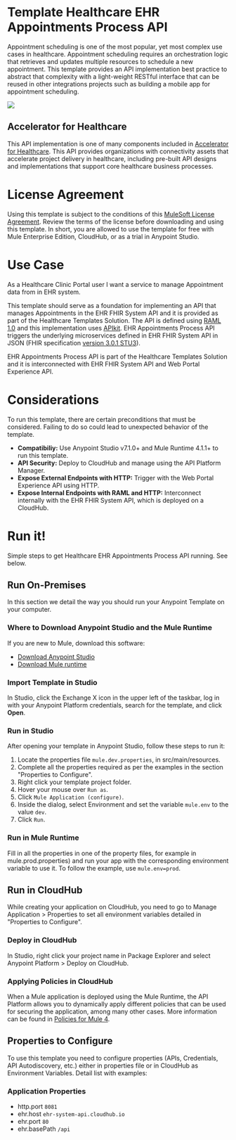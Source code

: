 # Template Healthcare EHR Appointments Process API

Appointment scheduling is one of the most popular, yet most complex use cases in healthcare. Appointment scheduling requires an orchestration logic that retrieves and updates multiple resources to schedule a new appointment. This template provides an API implementation best practice to abstract that complexity with a light-weight RESTful interface that can be reused in other integrations projects such as building a mobile app for appointment scheduling. 

![](https://www.lucidchart.com/publicSegments/view/6c0eab9d-b684-43bd-96c5-61b323fd6399/image.png)

## Accelerator for Healthcare
This API implementation is one of many components included in [Accelerator for Healthcare](/exchange/68ef9520-24e9-4cf2-b2f5-620025690913/catalyst-accelerator-for-healthcare/). This API provides organizations with connectivity assets that accelerate project delivery in healthcare, including pre-built API designs and implementations that support core healthcare business processes.

# License Agreement
Using this template is subject to the conditions of this <a href="https://s3.amazonaws.com/templates-examples/AnypointTemplateLicense.pdf">MuleSoft License Agreement</a>. Review the terms of the license before downloading and using this template. In short, you are allowed to use the template for free with Mule Enterprise Edition, CloudHub, or as a trial in Anypoint Studio.

# Use Case
As a Healthcare Clinic Portal user I want a service to manage Appointment data from in EHR system.

This template should serve as a foundation for implementing an API that manages Appointments in the EHR FHIR System API and it is provided as part of the Healthcare Templates Solution. The API is defined using 
[RAML 1.0](http://raml.org) and this implementation uses [APIkit](https://docs.mulesoft.com/anypoint-platform-for-apis/apikit-basic-anatomy#basic-anatomy). 
EHR Appointments Process API triggers the underlying microservices defined in EHR FHIR System API in JSON 
(FHIR specification [version 3.0.1 STU3](https://www.hl7.org/FHIR/index.html)).

EHR Appointments Process API is part of the Healthcare Templates Solution and it is interconnected with EHR FHIR System API and Web Portal Experience API.

# Considerations
To run this template, there are certain preconditions that must be considered. Failing to do so could lead to unexpected behavior of the template. 

- **Compatibiliy:** Use Anypoint Studio v7.1.0+ and Mule Runtime 4.1.1+ to run this template.
- **API Security:** Deploy to CloudHub and manage using the API Platform Manager.
- **Expose External Endpoints with HTTP:** Trigger with the Web Portal Experience API using HTTP.
- **Expose Internal Endpoints with RAML and HTTP:** Interconnect internally with the EHR FHIR System API, which is deployed on a CloudHub.

# Run it!
Simple steps to get Healthcare EHR Appointments Process API running.
See below.

## Run On-Premises
In this section we detail the way you should run your Anypoint Template on your computer.

### Where to Download Anypoint Studio and the Mule Runtime

If you are new to Mule, download this software:

- [Download Anypoint Studio](https://www.mulesoft.com/platform/studio)
- [Download Mule runtime](https://www.mulesoft.com/lp/dl/mule-esb-enterprise)

### Import Template in Studio
In Studio, click the Exchange X icon in the upper left of the taskbar, log in with your
Anypoint Platform credentials, search for the template, and click **Open**.

### Run in Studio
After opening your template in Anypoint Studio, follow these steps to run it:

1. Locate the properties file `mule.dev.properties`, in src/main/resources.
2. Complete all the properties required as per the examples in the section "Properties to Configure".
3. Right click your template project folder.
4. Hover your mouse over `Run as`.
5. Click `Mule Application (configure)`.
6. Inside the dialog, select Environment and set the variable `mule.env` to the value `dev`.
7. Click `Run`.

### Run in Mule Runtime
Fill in all the properties in one of the property files, for example in mule.prod.properties) and run your app with the corresponding environment variable to use it. To follow the example, use `mule.env=prod`.

## Run in CloudHub
While creating your application on CloudHub, you need to go to Manage Application > Properties to set all environment variables detailed in "Properties to Configure".

### Deploy in CloudHub

In Studio, right click your project name in Package Explorer and select Anypoint Platform > Deploy on CloudHub.

### Applying Policies in CloudHub

When a Mule application is deployed using the Mule Runtime, the API Platform allows you to dynamically apply different policies that can be used for securing the application, among many other cases. More information can be found in [Policies for Mule 4](https://docs.mulesoft.com/api-manager/2.x/policies-mule4).

## Properties to Configure
To use this template you need to configure properties (APIs, Credentials, API Autodiscovery, etc.) either in properties file or in CloudHub as Environment Variables. Detail list with examples:

### Application Properties

- http.port `8081`
- ehr.host `ehr-system-api.cloudhub.io`
- ehr.port `80`
- ehr.basePath `/api`


